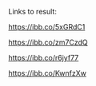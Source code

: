 Links to result:

https://ibb.co/5xGRdC1

https://ibb.co/zm7CzdQ

https://ibb.co/r6jyf77

https://ibb.co/KwnfzXw
